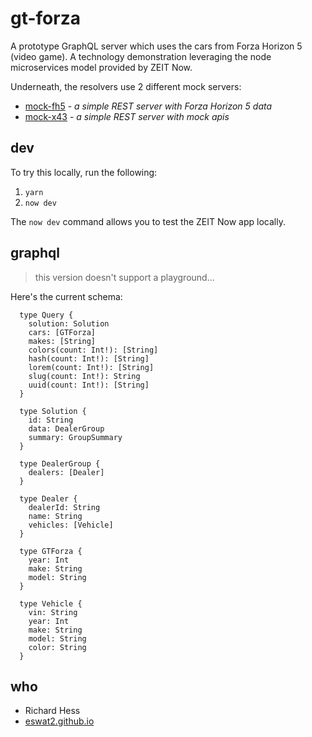 # gt-forza

A prototype GraphQL server which uses the cars from Forza Horizon 5 (video game).  A technology demonstration leveraging the node microservices model provided by ZEIT Now.

Underneath, the resolvers use 2 different mock servers:

- [mock-fh5][mock-fh5] - _a simple REST server with Forza Horizon 5 data_
- [mock-x43][mock-x43] - _a simple REST server with mock apis_

## dev

To try this locally, run the following:

1. `yarn`
2. `now dev`

The `now dev` command allows you to test the ZEIT Now app locally.

## graphql

> this version doesn't support a playground...

Here's the current schema:

```
  type Query {
    solution: Solution
    cars: [GTForza]
    makes: [String]
    colors(count: Int!): [String]
    hash(count: Int!): [String]
    lorem(count: Int!): [String]
    slug(count: Int!): String
    uuid(count: Int!): [String]
  }

  type Solution {
    id: String
    data: DealerGroup
    summary: GroupSummary
  }

  type DealerGroup {
    dealers: [Dealer]
  }

  type Dealer {
    dealerId: String
    name: String
    vehicles: [Vehicle]
  }

  type GTForza {
    year: Int
    make: String
    model: String
  }

  type Vehicle {
    vin: String
    year: Int
    make: String
    model: String
    color: String
  }
```

## who

- Richard Hess
- [eswat2.github.io][eswat2-io]



[eswat2-io]: https://eswat2.github.io
[gql-io]: https://gt-forza.vercel.app/graphql
[mock-fh5]: https://mock-fh5.vercel.app/api
[mock-x43]: https://mock-x43.vercel.app/api


